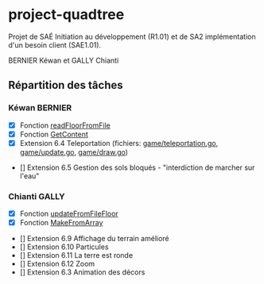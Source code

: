 # project-quadtree

Projet de SAÉ Initiation au développement (R1.01) et de SA2 implémentation d'un besoin client (SAE1.01).

BERNIER Kéwan et GALLY Chianti

## Répartition des tâches

### Kéwan BERNIER

- [x] Fonction [readFloorFromFile](./floor/init.go#readFloorFromFile)
- [X] Fonction [GetContent](./quadtree/get.go)
- [X] Extension 6.4 Teleportation (fichiers: [game/teleportation.go](./game/teleportation.go), [game/update.go](./game/update.go), [game/draw.go](./game/draw.go))
- [] Extension 6.5 Gestion des sols bloqués - "interdiction de marcher sur l'eau"

### Chianti GALLY

- [x] Fonction [updateFromFileFloor](./floor/update.go#updateFromFileFloor)
- [x] Fonction [MakeFromArray](./quadtree/make.go)
- [] Extension 6.9 Affichage du terrain amélioré
- [] Extension 6.10 Particules
- [] Extension 6.11 La terre est ronde
- [] Extension 6.12 Zoom
- [] Extension 6.3 Animation des décors